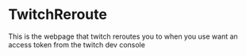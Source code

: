 # TwitchReroute
This is the webpage that twitch reroutes you to when you use want an access token from the twitch dev console
